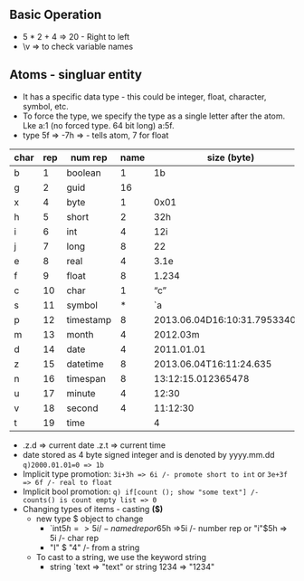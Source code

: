 ## Basic Operation
* 5 * 2 + 4 =>  20 - Right to left
* \v => to check variable names
## Atoms - singluar entity
* It has a specific data type - this could be integer, float, character, symbol, etc.
* To force the type, we specify the type as a single letter after the atom. Lke a:1 (no forced type. 64 bit long)
a:5f. 
* type 5f => -7h => - tells atom, 7 for float

char | rep | num rep  | name | size (byte) | example 
---- | --- | ---      | ---  |  ---        |   ---
b |1 |boolean |1 |1b
g |2 |guid |16 |
x |4 |byte |1| 0x01
h |5 |short| 2 |32h
i |6 |int |4 | 12i
j |7 |long |8 |22
e |8 |real |4 |3.1e
f |9 |float |8 |1.234
c |10 |char | 1 |“c”
s |11 |symbol | *| \`a
p |12 |timestamp| 8 |2013.06.04D16:10:31.795334000
m |13 |month |4| 2012.03m
d |14 |date |4 |2011.01.01
z |15 |datetime | 8 |2013.06.04T16:11:24.635
n |16 |timespan |8 |13:12:15.012365478
u |17 |minute |4 |12:30
v |18 |second |4| 11:12:30
t |19| time| |4| 11:20:30.123

* .z.d => current date .z.t => current time
*  date stored as 4 byte signed integer and is denoted by yyyy.mm.dd
``` q)2000.01.01=0 => 1b ```
* Implicit type promotion: ```3i+3h => 6i /- promote short to int``` or ```3e+3f => 6f /- real to float ```
* Implicit bool promotion: ``` q) if[count (); show "some text"] /- counts() is count empty list => 0 ```
* Changing types of items - casting **($)**
  - new type $ object to change
    - `int$5h =>5i /- named rep or 6$5h =>5i /- number rep or "i"$5h => 5i /- char rep 
    - "I" $ "4" /- from a string
  - To cast to a string, we use the keyword string
    - string `text => "text" or string 1234 => "1234"

